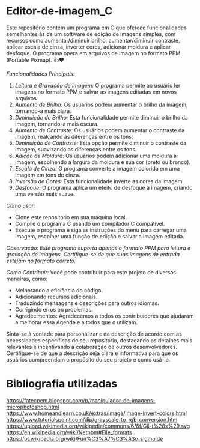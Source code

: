 # Editor-de-imagem_C

Este repositório contém um programa em C que oferece funcionalidades semelhantes às de um software de edição de imagens simples, com recursos como aumentar/diminuir brilho, aumentar/diminuir contraste, aplicar escala de cinza, inverter cores, adicionar moldura e aplicar desfoque. O programa opera em arquivos de imagem no formato PPM (Portable Pixmap). 👍❤️

*Funcionalidades Principais:*

1. *Leitura e Gravação de Imagem:* O programa permite ao usuário ler imagens no formato PPM e salvar as imagens editadas em novos arquivos.
2. *Aumento de Brilho:* Os usuários podem aumentar o brilho da imagem, tornando-a mais clara.
3. *Diminuição de Brilho:* Esta funcionalidade permite diminuir o brilho da imagem, tornando-a mais escura.
4. *Aumento de Contraste:* Os usuários podem aumentar o contraste da imagem, realçando as diferenças entre os tons.
5. *Diminuição de Contraste:* Esta opção permite diminuir o contraste da imagem, suavizando as diferenças entre os tons.
6. *Adição de Moldura:* Os usuários podem adicionar uma moldura à imagem, escolhendo a largura da moldura e sua cor (preto ou branco).
7. *Escala de Cinza:* O programa converte a imagem colorida em uma imagem em tons de cinza.
8. *Inversão de Cores:* Esta funcionalidade inverte as cores da imagem.
9. *Desfoque:* O programa aplica um efeito de desfoque à imagem, criando uma versão mais suave.

*Como usar:*
- Clone este repositório em sua máquina local.
- Compile o programa C usando um compilador C compatível.
- Execute o programa e siga as instruções do menu para carregar uma imagem, escolher uma função de edição e salvar a imagem editada.

*Observação: Este programa suporta apenas o formato PPM para leitura e gravação de imagens. Certifique-se de que suas imagens de entrada estejam no formato correto.*
  
*Como Contribuir:* Você pode contribuir para este projeto de diversas maneiras, como:

- Melhorando a eficiência do código.
- Adicionando recursos adicionais.
- Traduzindo mensagens e descrições para outros idiomas.
- Corrigindo erros ou problemas.
- Agradecimentos: Agradecemos a todos os contribuidores que ajudaram a melhorar essa Agenda e a todos que o utilizam.

Sinta-se à vontade para personalizar esta descrição de acordo com as necessidades específicas do seu repositório, destacando os detalhes mais relevantes e incentivando a colaboração de outros desenvolvedores. Certifique-se de que a descrição seja clara e informativa para que os usuários compreendam o propósito do seu projeto e como usá-lo.

# Bibliografia utilizadas
https://fatecpem.blogspot.com/p/manipulador-de-imagens-microphotoshop.html
https://www.homeandlearn.co.uk/extras/image/image-invert-colors.html
https://www.tutorialspoint.com/dip/grayscale_to_rgb_conversion.htm
https://upload.wikimedia.org/wikipedia/commons/6/6f/Gjl-t%28x%29.svg
https://en.wikipedia.org/wiki/Netpbm#File_formats
https://pt.wikipedia.org/wiki/Fun%C3%A7%C3%A3o_sigmoide
